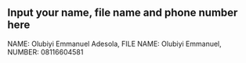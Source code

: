 ## Input your name, file name and phone number here
NAME: Olubiyi Emmanuel Adesola,
FILE NAME: Olubiyi Emmanuel,
NUMBER: 08116604581